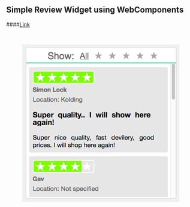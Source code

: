 ## Simple Review Widget using WebComponents

####[Link]()

<br>

<p align="center">
    <img src="resources/images/review-widget.png">
</p>
